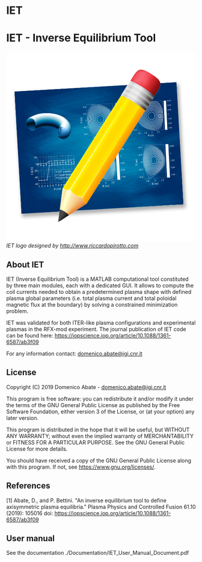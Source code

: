 # IET
IET - Inverse Equilibrium Tool
=============================================
![Logo_IET_readme](https://github.com/DA2412/IET/blob/master/logo_IET.png)
_IET logo designed by http://www.riccardopirotto.com_

About IET
--------------
IET (Inverse Equilibrium Tool) is a MATLAB computational tool constituted by three main modules, each with a dedicated GUI. It allows to compute the coil currents needed to obtain a predetermined plasma shape with defined plasma global parameters (i.e. total plasma current and total poloidal magnetic flux at the boundary) by solving a constrained minimization problem. 

IET was validated for both ITER-like plasma configurations and experimental plasmas in the RFX-mod experiment.  The journal publication of IET code can be found here: https://iopscience.iop.org/article/10.1088/1361-6587/ab3f09

For any information contact: domenico.abate@igi.cnr.it

License
-------
Copyright (C) 2019 Domenico Abate - domenico.abate@igi.cnr.it

This program is free software: you can redistribute it and/or modify
it under the terms of the GNU General Public License as published by
the Free Software Foundation, either version 3 of the License, or
(at your option) any later version.

This program is distributed in the hope that it will be useful,
but WITHOUT ANY WARRANTY; without even the implied warranty of
MERCHANTABILITY or FITNESS FOR A PARTICULAR PURPOSE.  See the
GNU General Public License for more details.

You should have received a copy of the GNU General Public License
along with this program.  If not, see <https://www.gnu.org/licenses/>.

References
----------
[1] Abate, D., and P. Bettini. "An inverse equilibrium tool to define axisymmetric plasma equilibria." Plasma Physics and Controlled Fusion 61.10 (2019): 105016  doi: https://iopscience.iop.org/article/10.1088/1361-6587/ab3f09

User manual
-------
See the documentation ./Documentation/IET_User_Manual_Document.pdf
